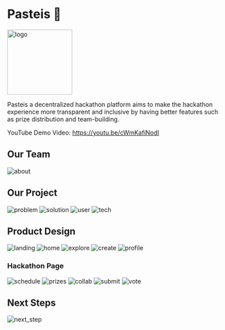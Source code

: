 # Pasteis 🍮
<img src="./images/logo.png" alt="logo" width="150"/>

Pasteis a decentralized hackathon platform aims to make the hackathon experience more transparent and inclusive by having better features such as prize distribution and team-building. 

YouTube Demo Video: https://youtu.be/cWmKafiNodI   

## Our Team
![about](./images/about.png)

## Our Project
![problem](./images/problem.png)
![solution](./images/solution.png)
![user](./images/user_story.png)
![tech](./images/tech.png)

## Product Design
![landing](./images/landing.png)
![home](./images/home.png)
![explore](./images/explore.png)
![create](./images/create.png)
![profile](./images/profile.png)

### Hackathon Page
![schedule](./images/hackathon-schedule.png)
![prizes](./images/hackathon-prizes.png)
![collab](./images/hackathon-collab.png)
![submit](./images/hackathon-submit.png)
![vote](./images/hackathon-vote.png)

## Next Steps
![next_step](./images/next_step.png)


